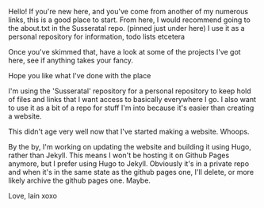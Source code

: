 Hello! If you're new here, and you've come from another of my numerous links, this is a good place to start. From here, I would recommend going to the about.txt in the Susseratal repo. (pinned just under here) 
I use it as a personal repository for information, todo lists etcetera

Once you've skimmed that, have a look at some of the projects I've got here, see if anything takes your fancy. 

Hope you like what I've done with the place

I'm using the 'Susseratal' repository for a personal repository to keep hold of files and links that I want access to basically everywhere I go. I also want to use it as a bit of a repo for stuff I'm into because it's easier than creating a website. 

This didn't age very well now that I've started making a website. Whoops.

By the by, I'm working on updating the website and building it using Hugo, rather than Jekyll. This means I won't be hosting it on Github Pages anymore, but I prefer using Hugo to Jekyll. 
Obviously it's in a private repo and when it's in the same state as the github pages one, I'll delete, or more likely archive the github pages one. Maybe.

Love, Iain
xoxo
